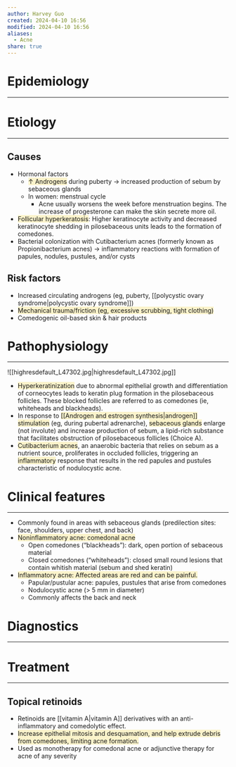 ```yaml
---
author: Harvey Guo
created: 2024-04-10 16:56
modified: 2024-04-10 16:56
aliases:
  - Acne
share: true
---
```

# Epidemiology
---


# Etiology
---
## Causes
- Hormonal factors
	- <span style="background:rgba(240, 200, 0, 0.2)">↑ Androgens</span> during puberty → increased production of sebum by sebaceous glands
	- In women: menstrual cycle 
		- Acne usually worsens the week before menstruation begins. The increase of progesterone can make the skin secrete more oil.
- <span style="background:rgba(240, 200, 0, 0.2)">Follicular hyperkeratosis</span>: Higher keratinocyte activity and decreased keratinocyte shedding in pilosebaceous units leads to the formation of comedones.
- Bacterial colonization with Cutibacterium acnes (formerly known as Propionibacterium acnes) → inflammatory reactions with formation of papules, nodules, pustules, and/or cysts
## Risk factors
- Increased circulating androgens (eg, puberty, [[polycystic ovary syndrome|polycystic ovary syndrome]])
- <span style="background:rgba(240, 200, 0, 0.2)">Mechanical trauma/friction (eg, excessive scrubbing, tight clothing)</span>
- Comedogenic oil-based skin & hair products

# Pathophysiology
---
![[highresdefault_L47302.jpg|highresdefault_L47302.jpg]]
- <span style="background:rgba(240, 200, 0, 0.2)">Hyperkeratinization</span> due to abnormal epithelial growth and differentiation of corneocytes leads to keratin plug formation in the pilosebaceous follicles.  These blocked follicles are referred to as comedones (ie, whiteheads and blackheads).
- In response to <span style="background:rgba(240, 200, 0, 0.2)">[[Androgen and estrogen synthesis|androgen]] stimulation</span> (eg, during pubertal adrenarche), <span style="background:rgba(240, 200, 0, 0.2)">sebaceous glands</span> enlarge (not involute) and increase production of sebum, a lipid-rich substance that facilitates obstruction of pilosebaceous follicles (Choice A).
- <span style="background:rgba(240, 200, 0, 0.2)">Cutibacterium acnes</span>, an anaerobic bacteria that relies on sebum as a nutrient source, proliferates in occluded follicles, triggering an <span style="background:rgba(240, 200, 0, 0.2)">inflammatory</span> response that results in the red papules and pustules characteristic of nodulocystic acne.
# Clinical features
---
- Commonly found in areas with sebaceous glands (predilection sites: face, shoulders, upper chest, and back)
- <span style="background:rgba(240, 200, 0, 0.2)">Noninflammatory acne: comedonal acne</span>
	- Open comedones (“blackheads”): dark, open portion of sebaceous material 
	- Closed comedones (“whiteheads”): closed small round lesions that contain whitish material (sebum and shed keratin)
- <span style="background:rgba(240, 200, 0, 0.2)">Inflammatory acne: Affected areas are red and can be painful.</span>
	- Papular/pustular acne: papules, pustules that arise from comedones 
	- Nodulocystic acne (> 5 mm in diameter)
	- Commonly affects the back and neck

# Diagnostics
---


# Treatment
---
## Topical retinoids  
- Retinoids are [[vitamin A|vitamin A]] derivatives with an anti-inflammatory and comedolytic effect.
- <span style="background:rgba(240, 200, 0, 0.2)">Increase epithelial mitosis and desquamation, and help extrude debris from comedones, limiting acne formation.</span>
- Used as monotherapy for comedonal acne or adjunctive therapy for acne of any severity
